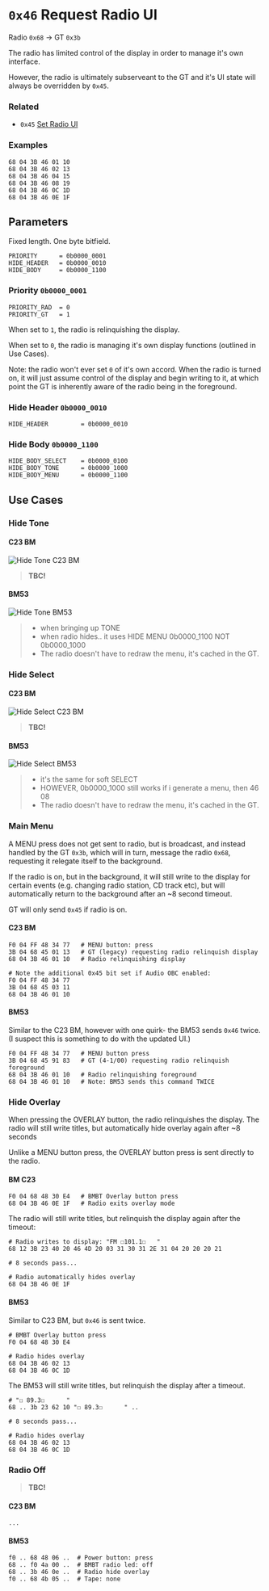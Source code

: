 # `0x46` Request Radio UI

Radio `0x68` → GT `0x3b`

The radio has limited control of the display in order to manage it's own interface.

However, the radio is ultimately subserveant to the GT and it's UI state will always be overridden by `0x45`.

### Related

- `0x45` [Set Radio UI](../gt/45.md)

### Examples

    68 04 3B 46 01 10
    68 04 3B 46 02 13
    68 04 3B 46 04 15
    68 04 3B 46 08 19
    68 04 3B 46 0C 1D
    68 04 3B 46 0E 1F

## Parameters

Fixed length. One byte bitfield.

    PRIORITY      = 0b0000_0001
    HIDE_HEADER   = 0b0000_0010
    HIDE_BODY     = 0b0000_1100

### Priority `0b0000_0001`
    
    PRIORITY_RAD  = 0
    PRIORITY_GT   = 1

When set to `1`, the radio is relinquishing the display.

When set to `0`, the radio is managing it's own display functions (outlined in Use Cases).

Note: the radio won't ever set `0` of it's own accord. When the radio is turned on, it will just assume control of the display and begin writing to it, at which point the GT is inherently aware of the radio being in the foreground.

### Hide Header `0b0000_0010`

    HIDE_HEADER         = 0b0000_0010

### Hide Body `0b0000_1100`

    HIDE_BODY_SELECT    = 0b0000_0100
    HIDE_BODY_TONE      = 0b0000_1000
    HIDE_BODY_MENU      = 0b0000_1100

## Use Cases

### Hide Tone

#### C23 BM

![Hide Tone C23 BM](46/c23_tone.jpg)

> **TBC!**

#### BM53

![Hide Tone BM53](37/neutral.jpg)

> - when bringing up TONE
> - when radio hides.. it uses HIDE MENU 0b0000_1100 NOT 0b0000_1000
> - The radio doesn't have to redraw the menu, it's cached in the GT.

### Hide Select

#### C23 BM

![Hide Select C23 BM](46/c23_select_cdc.jpg)

> **TBC!**

#### BM53

![Hide Select BM53](37/c23_cdc.jpg)

> - it's the same for soft SELECT
> - HOWEVER, 0b0000_1000 still works if i generate a menu, then 46 08
> - The radio doesn't have to redraw the menu, it's cached in the GT.

### Main Menu

A MENU press does not get sent to radio, but is broadcast, and instead handled by the GT `0x3b`, which will in turn, message the radio `0x68`, requesting it relegate itself to the background.

If the radio is on, but in the background, it will still write to the display for certain events (e.g. changing radio station, CD track etc), but will automatically return to the background after an ~8 second timeout.

GT will only send `0x45` if radio is on.

#### C23 BM
    
    F0 04 FF 48 34 77   # MENU button: press
    3B 04 68 45 01 13   # GT (legacy) requesting radio relinquish display
    68 04 3B 46 01 10   # Radio relinquishing display
    
    # Note the additional 0x45 bit set if Audio OBC enabled:
    F0 04 FF 48 34 77
    3B 04 68 45 03 11
    68 04 3B 46 01 10

#### BM53

Similar to the C23 BM, however with one quirk- the BM53 sends `0x46` twice. (I suspect this is something to do with the updated UI.)

    F0 04 FF 48 34 77   # MENU button press
    3B 04 68 45 91 83   # GT (4-1/00) requesting radio relinquish foreground
    68 04 3B 46 01 10   # Radio relinquishing foreground
    68 04 3B 46 01 10   # Note: BM53 sends this command TWICE

### Hide Overlay

When pressing the OVERLAY button, the radio relinquishes the display. The radio will still write titles, but automatically hide overlay again after ~8 seconds

Unlike a MENU button press, the OVERLAY button press is sent directly to the radio.

#### BM C23
    
    F0 04 68 48 30 E4   # BMBT Overlay button press
    68 04 3B 46 0E 1F   # Radio exits overlay mode

The radio will still write titles, but relinquish the display again after the timeout:

    # Radio writes to display: "FM ☐101.1☐   "
    68 12 3B 23 40 20 46 4D 20 03 31 30 31 2E 31 04 20 20 20 21
    
    # 8 seconds pass...
    
    # Radio automatically hides overlay
    68 04 3B 46 0E 1F

#### BM53

Similar to C23 BM, but `0x46` is sent twice.

    # BMBT Overlay button press
    F0 04 68 48 30 E4

    # Radio hides overlay
    68 04 3B 46 02 13
    68 04 3B 46 0C 1D
    
The BM53 will still write titles, but relinquish the display after a timeout.

    # "☐ 89.3☐      "
    68 .. 3b 23 62 10 "☐ 89.3☐      " ..
    
    # 8 seconds pass...
    
    # Radio hides overlay
    68 04 3B 46 02 13
    68 04 3B 46 0C 1D

### Radio Off

> **TBC!**

#### C23 BM

    ...

#### BM53
    
    f0 .. 68 48 06 ..  # Power button: press
    68 .. f0 4a 00 ..  # BMBT radio led: off
    68 .. 3b 46 0e ..  # Radio hide overlay
    f0 .. 68 4b 05 ..  # Tape: none